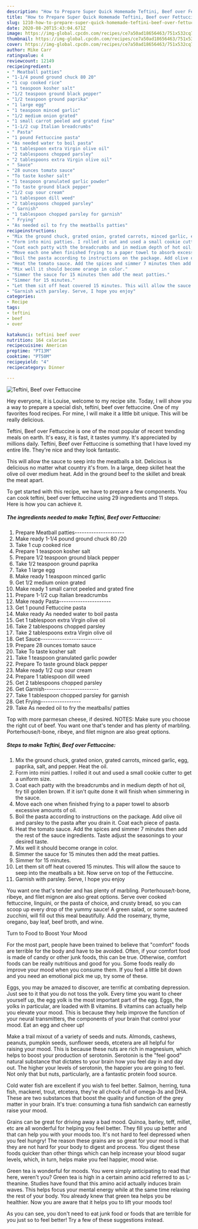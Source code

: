 ```yaml
---
description: "How to Prepare Super Quick Homemade Teftini, Beef over Fettuccine"
title: "How to Prepare Super Quick Homemade Teftini, Beef over Fettuccine"
slug: 1210-how-to-prepare-super-quick-homemade-teftini-beef-over-fettuccine
date: 2020-08-20T15:43:04.671Z
image: https://img-global.cpcdn.com/recipes/ce7a50ad18656463/751x532cq70/teftini-beef-over-fettuccine-recipe-main-photo.jpg
thumbnail: https://img-global.cpcdn.com/recipes/ce7a50ad18656463/751x532cq70/teftini-beef-over-fettuccine-recipe-main-photo.jpg
cover: https://img-global.cpcdn.com/recipes/ce7a50ad18656463/751x532cq70/teftini-beef-over-fettuccine-recipe-main-photo.jpg
author: Mike Carr
ratingvalue: 4
reviewcount: 12149
recipeingredient:
- " Meatball patties"
- "1-1/4 pound ground chuck 80 20"
- "1 cup cooked rice"
- "1 teaspoon kosher salt"
- "1/2 teaspoon ground black pepper"
- "1/2 teaspoon ground paprika"
- "1 large egg"
- "1 teaspoon minced garlic"
- "1/2 medium onion grated"
- "1 small carrot peeled and grated fine"
- "1-1/2 cup Italian breadcrumbs"
- " Pasta"
- "1 pound Fettuccine pasta"
- "As needed water to boil pasta"
- "1 tablespoon extra Virgin olive oil"
- "2 tablespoons chopped parsley"
- "2 tablespoons extra Virgin olive oil"
- " Sauce"
- "28 ounces tomato sauce"
- "To taste kosher salt"
- "1 teaspoon granulated garlic powder"
- "To taste ground black pepper"
- "1/2 cup sour cream"
- "1 tablespoon dill weed"
- "2 tablespoons chopped parsley"
- " Garnish"
- "1 tablespoon chopped parsley for garnish"
- " Frying"
- "As needed oil to fry the meatballs patties"
recipeinstructions:
- "Mix the ground chuck, grated onion, grated carrots, minced garlic, egg, paprika, salt, and pepper. Heat the oil."
- "Form into mini patties. I rolled it out and used a small cookie cutter to get a uniform size."
- "Coat each patty with the breadcrumbs and in medium depth of hot oil, fry till golden brown. If it isn&#39;t quite done it will finish when simmering in the sauce."
- "Move each one when finished frying to a paper towel to absorb excessive amounts of oil."
- "Boil the pasta according to instructions on the package. Add olive oil and parsley to the pasta after you drain it. Coat each piece of pasta."
- "Heat the tomato sauce. Add the spices and simmer 7 minutes then add the rest of the sauce ingredients. Taste adjust the seasonings to your desired taste."
- "Mix well it should become orange in color."
- "Simmer the sauce for 15 minutes then add the meat patties."
- "Simmer for 15 minutes."
- "Let them sit off heat covered 15 minutes. This will allow the sauce to seep into the meatballs a bit. Now serve on top of the Fettuccine."
- "Garnish with parsley. Serve, I hope you enjoy"
categories:
- Recipe
tags:
- teftini
- beef
- over

katakunci: teftini beef over 
nutrition: 164 calories
recipecuisine: American
preptime: "PT13M"
cooktime: "PT50M"
recipeyield: "4"
recipecategory: Dinner

---
```



![Teftini, Beef over Fettuccine](https://img-global.cpcdn.com/recipes/ce7a50ad18656463/751x532cq70/teftini-beef-over-fettuccine-recipe-main-photo.jpg)

Hey everyone, it is Louise, welcome to my recipe site. Today, I will show you a way to prepare a special dish, teftini, beef over fettuccine. One of my favorites food recipes. For mine, I will make it a little bit unique. This will be really delicious.

Teftini, Beef over Fettuccine is one of the most popular of recent trending meals on earth. It's easy, it is fast, it tastes yummy. It's appreciated by millions daily. Teftini, Beef over Fettuccine is something that I have loved my entire life. They're nice and they look fantastic.

This will allow the sauce to seep into the meatballs a bit. Delicious is delicious no matter what country it&#39;s from. In a large, deep skillet heat the olive oil over medium heat. Add in the ground beef to the skillet and break the meat apart.


To get started with this recipe, we have to prepare a few components. You can cook teftini, beef over fettuccine using 29 ingredients and 11 steps. Here is how you can achieve it.

<!--inarticleads1-->

##### The ingredients needed to make Teftini, Beef over Fettuccine:

1. Prepare  Meatball patties---------------------
1. Make ready 1-1/4 pound ground chuck 80 /20
1. Take 1 cup cooked rice
1. Prepare 1 teaspoon kosher salt
1. Prepare 1/2 teaspoon ground black pepper
1. Take 1/2 teaspoon ground paprika
1. Take 1 large egg
1. Make ready 1 teaspoon minced garlic
1. Get 1/2 medium onion grated
1. Make ready 1 small carrot peeled and grated fine
1. Prepare 1-1/2 cup Italian breadcrumbs
1. Make ready  Pasta----------------------
1. Get 1 pound Fettuccine pasta
1. Make ready As needed water to boil pasta
1. Get 1 tablespoon extra Virgin olive oil
1. Take 2 tablespoons chopped parsley
1. Take 2 tablespoons extra Virgin olive oil
1. Get  Sauce--------------------------
1. Prepare 28 ounces tomato sauce
1. Take To taste kosher salt
1. Take 1 teaspoon granulated garlic powder
1. Prepare To taste ground black pepper
1. Make ready 1/2 cup sour cream
1. Prepare 1 tablespoon dill weed
1. Get 2 tablespoons chopped parsley
1. Get  Garnish-----------------------
1. Take 1 tablespoon chopped parsley for garnish
1. Get  Frying-----------------
1. Take As needed oil to fry the meatballs/ patties


Top with more parmesan cheese, if desired. NOTES: Make sure you choose the right cut of beef. You want one that&#39;s tender and has plenty of marbling. Porterhouse/t-bone, ribeye, and filet mignon are also great options. 

<!--inarticleads2-->

##### Steps to make Teftini, Beef over Fettuccine:

1. Mix the ground chuck, grated onion, grated carrots, minced garlic, egg, paprika, salt, and pepper. Heat the oil.
1. Form into mini patties. I rolled it out and used a small cookie cutter to get a uniform size.
1. Coat each patty with the breadcrumbs and in medium depth of hot oil, fry till golden brown. If it isn&#39;t quite done it will finish when simmering in the sauce.
1. Move each one when finished frying to a paper towel to absorb excessive amounts of oil.
1. Boil the pasta according to instructions on the package. Add olive oil and parsley to the pasta after you drain it. Coat each piece of pasta.
1. Heat the tomato sauce. Add the spices and simmer 7 minutes then add the rest of the sauce ingredients. Taste adjust the seasonings to your desired taste.
1. Mix well it should become orange in color.
1. Simmer the sauce for 15 minutes then add the meat patties.
1. Simmer for 15 minutes.
1. Let them sit off heat covered 15 minutes. This will allow the sauce to seep into the meatballs a bit. Now serve on top of the Fettuccine.
1. Garnish with parsley. Serve, I hope you enjoy


You want one that&#39;s tender and has plenty of marbling. Porterhouse/t-bone, ribeye, and filet mignon are also great options. Serve over cooked fettuccine, linguini, or the pasta of choice, and crusty bread, so you can scoop up every drop of the yummy sauce! A green salad, or some sauteed zucchini, will fill out this meal beautifully. Add the rosemary, thyme, oregano, bay leaf, beef broth, and wine. 

Turn to Food to Boost Your Mood


For the most part, people have been trained to believe that "comfort" foods are terrible for the body and have to be avoided. Often, if your comfort food is made of candy or other junk foods, this can be true. Otherwise, comfort foods can be really nutritious and good for you. Some foods really do improve your mood when you consume them. If you feel a little bit down and you need an emotional pick me up, try some of these.

Eggs, you may be amazed to discover, are terrific at combating depression. Just see to it that you do not toss the yolk. Every time you want to cheer yourself up, the egg yolk is the most important part of the egg. Eggs, the yolks in particular, are loaded with B vitamins. B vitamins can actually help you elevate your mood. This is because they help improve the function of your neural transmitters, the components of your brain that control your mood. Eat an egg and cheer up!

Make a trail mixout of a variety of seeds and nuts. Almonds, cashews, peanuts, pumpkin seeds, sunflower seeds, etcetera are all helpful for raising your mood. This is because these nuts are rich in magnesium, which helps to boost your production of serotonin. Serotonin is the "feel good" natural substance that dictates to your brain how you feel day in and day out. The higher your levels of serotonin, the happier you are going to feel. Not only that but nuts, particularly, are a fantastic protein food source.

Cold water fish are excellent if you wish to feel better. Salmon, herring, tuna fish, mackerel, trout, etcetera, they're all chock-full of omega-3s and DHA. These are two substances that boost the quality and function of the grey matter in your brain. It's true: consuming a tuna fish sandwich can earnestly raise your mood. 

Grains can be great for driving away a bad mood. Quinoa, barley, teff, millet, etc are all wonderful for helping you feel better. They fill you up better and that can help you with your moods too. It's not hard to feel depressed when you feel hungry! The reason these grains are so great for your mood is that they are not hard for your body to digest and process. You digest these foods quicker than other things which can help increase your blood sugar levels, which, in turn, helps make you feel happier, mood wise.

Green tea is wonderful for moods. You were simply anticipating to read that here, weren't you? Green tea is high in a certain amino acid referred to as L-theanine. Studies have found that this amino acid actually induces brain waves. This helps focus your mental energy while at the same time relaxing the rest of your body. You already knew that green tea helps you be healthier. Now you are aware that it helps you to lift your moods too!

As you can see, you don't need to eat junk food or foods that are terrible for you just so to feel better! Try  a few  of  these  suggestions  instead.

